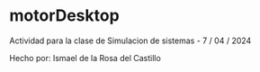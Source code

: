 # motorDesktop
Actividad para la clase de Simulacion de sistemas - 7 / 04 / 2024

Hecho por: Ismael de la Rosa del Castillo